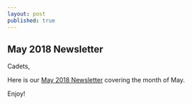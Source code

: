 ```yaml
---
layout: post
published: true
---
```

## May 2018 Newsletter

Cadets,

Here is our [May 2018 Newsletter](https://drive.google.com/file/d/1vcYT_OOSQz8aoQUwttHuwnSCho4Buyyf/view) covering the month of May.

Enjoy!
